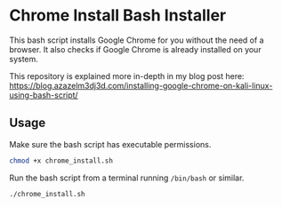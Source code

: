 # Chrome Install Bash Installer
This bash script installs Google Chrome for you without the need of a browser. It also checks if Google Chrome is already installed on your system.

This repository is explained more in-depth in my blog post here: https://blog.azazelm3dj3d.com/installing-google-chrome-on-kali-linux-using-bash-script/

## Usage

Make sure the bash script has executable permissions.
```bash
chmod +x chrome_install.sh
```

Run the bash script from a terminal running `/bin/bash` or similar.
```bash
./chrome_install.sh
```